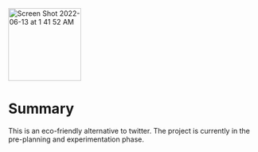 <img width="146" alt="Screen Shot 2022-06-13 at 1 41 52 AM" src="https://user-images.githubusercontent.com/73197190/173287813-028e389a-4d7e-450c-9be8-de97a6f41bbe.png">

# Summary

This is an eco-friendly alternative to twitter. The project is currently in the pre-planning and experimentation phase.
